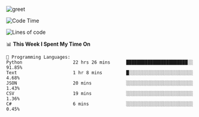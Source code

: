 ![greet](https://user-images.githubusercontent.com/44234583/146624354-9d461392-3676-4e7a-b12f-debc7319f53b.gif)

<!--START_SECTION:waka-->
![Code Time](http://img.shields.io/badge/Code%20Time-0%20secs-blue)

![Lines of code](https://img.shields.io/badge/From%20Hello%20World%20I%27ve%20Written-496%20Thousand%20lines%20of%20code-blue)

📊 **This Week I Spent My Time On** 

```text
💬 Programming Languages: 
Python                   22 hrs 26 mins      ███████████████████████░░   91.85% 
Text                     1 hr 8 mins         █░░░░░░░░░░░░░░░░░░░░░░░░   4.68% 
JSON                     20 mins             ░░░░░░░░░░░░░░░░░░░░░░░░░   1.43% 
CSV                      19 mins             ░░░░░░░░░░░░░░░░░░░░░░░░░   1.36% 
C#                       6 mins              ░░░░░░░░░░░░░░░░░░░░░░░░░   0.45%

```


<!--END_SECTION:waka-->
